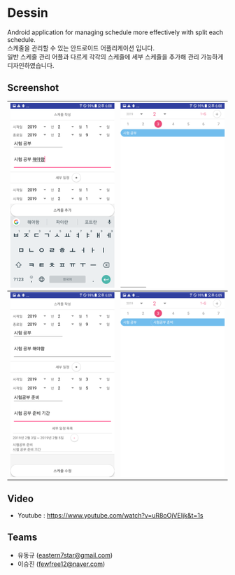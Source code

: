 # Dessin
Android application for managing schedule more effectively with split each schedule.\
스케줄을 관리할 수 있는 안드로이드 어플리케이션 입니다.\
일반 스케줄 관리 어플과 다르게 각각의 스케줄에 세부 스케줄을 추가해 관리 가능하게 디자인하였습니다.

## Screenshot

|<img src="https://github.com/Tamuel/Dessin/blob/master/Screenshot/01_dessin.png" width="400"/>|<img src="https://github.com/Tamuel/Dessin/blob/master/Screenshot/02_dessin.png" width="400"/>|
|----|----|
|<img src="https://github.com/Tamuel/Dessin/blob/master/Screenshot/03_dessin.png" width="400"/>|<img src="https://github.com/Tamuel/Dessin/blob/master/Screenshot/04_dessin.png" width="400"/>|


## Video
* Youtube : https://www.youtube.com/watch?v=uR8oOjVEIjk&t=1s

## Teams
* 유동규 (eastern7star@gmail.com)
* 이승진 (fewfree12@naver.com)
